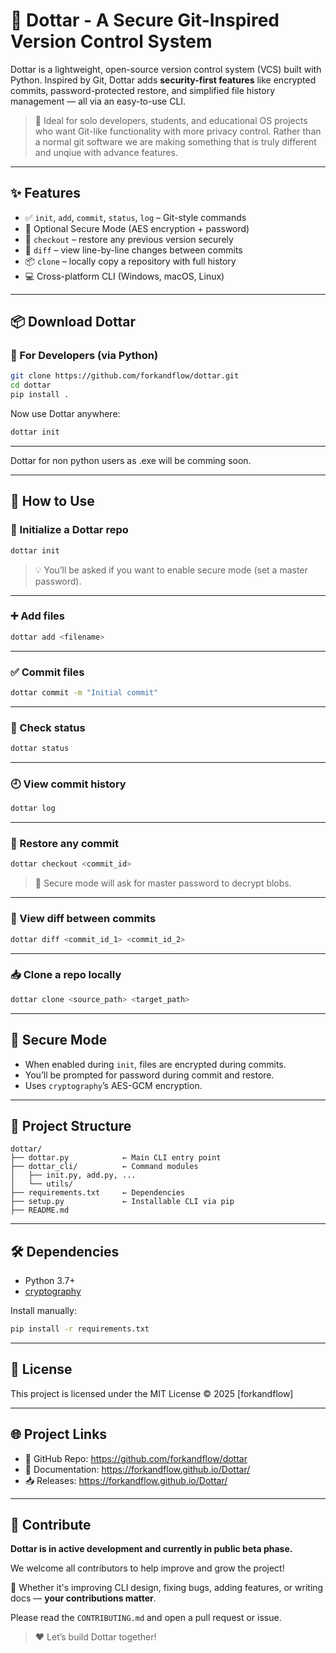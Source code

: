 
# 🔐 Dottar - A Secure Git-Inspired Version Control System

Dottar is a lightweight, open-source version control system (VCS) built with Python. Inspired by Git, Dottar adds **security-first features** like encrypted commits, password-protected restore, and simplified file history management — all via an easy-to-use CLI.

> 🔧 Ideal for solo developers, students, and educational OS projects who want Git-like functionality with more privacy control.
> Rather than a normal git software we are making something that is truly different and unqiue with advance features.

---

## ✨ Features

- ✅ `init`, `add`, `commit`, `status`, `log` – Git-style commands
- 🔐 Optional Secure Mode (AES encryption + password)
- 🔄 `checkout` – restore any previous version securely
- 🧾 `diff` – view line-by-line changes between commits
- 📦 `clone` – locally copy a repository with full history
- 💻 Cross-platform CLI (Windows, macOS, Linux)
<!--- 🚀 Also available as a standalone `.exe` (no Python needed!)-->

---

## 📦 Download Dottar

### 🔹 For Developers (via Python)

```bash
git clone https://github.com/forkandflow/dottar.git
cd dottar
pip install .
```

Now use Dottar anywhere:

```bash
dottar init
```

---

Dottar for non python users as .exe will be comming soon.

---

## 🚀 How to Use

### 📁 Initialize a Dottar repo

```bash
dottar init
```

> 💡 You’ll be asked if you want to enable secure mode (set a master password).

---

### ➕ Add files

```bash
dottar add <filename>
```

---

### ✅ Commit files

```bash
dottar commit -m "Initial commit"
```

---

### 🔎 Check status

```bash
dottar status
```

---

### 🕘 View commit history

```bash
dottar log
```

---

### 🔁 Restore any commit

```bash
dottar checkout <commit_id>
```

> 🔐 Secure mode will ask for master password to decrypt blobs.

---

### 📄 View diff between commits

```bash
dottar diff <commit_id_1> <commit_id_2>
```

---

### 📥 Clone a repo locally

```bash
dottar clone <source_path> <target_path>
```

---

## 🔐 Secure Mode

- When enabled during `init`, files are encrypted during commits.
- You’ll be prompted for password during commit and restore.
- Uses `cryptography`’s AES-GCM encryption.

---

## 🧪 Project Structure

```
dottar/
├── dottar.py            ← Main CLI entry point
├── dottar_cli/          ← Command modules
│   ├── init.py, add.py, ...
│   └── utils/
├── requirements.txt     ← Dependencies
├── setup.py             ← Installable CLI via pip
├── README.md
```

---

## 🛠 Dependencies

- Python 3.7+
- [cryptography](https://pypi.org/project/cryptography/)

Install manually:

```bash
pip install -r requirements.txt
```

---

## 📄 License

This project is licensed under the MIT License © 2025 [forkandflow]

---

## 🌐 Project Links

- 🔗 GitHub Repo: https://github.com/forkandflow/dottar
- 📘 Documentation: https://forkandflow.github.io/Dottar/
- 📥 Releases: https://forkandflow.github.io/Dottar/

---

## 🤝 Contribute

**Dottar is in active development and currently in public beta phase.**

We welcome all contributors to help improve and grow the project!

📌 Whether it's improving CLI design, fixing bugs, adding features, or writing docs — **your contributions matter**.

Please read the `CONTRIBUTING.md` and open a pull request or issue.

> ❤️ Let’s build Dottar together!

